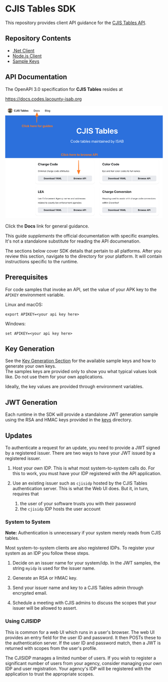 # CJIS Tables SDK

This repository provides client API guidance for the
[CJIS Tables API](https://docs.codes.lacounty-isab.org).

## Repository Contents

* [.Net Client](dotnet)
* [Node.js Client](nodejs)
* [Sample Keys](keys)

## API Documentation

The OpenAPI 3.0 specification for **CJIS Tables** resides at

https://docs.codes.lacounty-isab.org

<img alt="CJIS Documentation Page" src="img/cjisdocs.png" width="600">

Click the **Docs** link for general guidance.

This guide
*supplements* the official documentation with specific
examples.  It's not a standalone substitute for reading the
API documenation.

The sections below cover SDK details that pertain to all platforms.
After you review this section, navigate to the directory for your
platform.  It will contain instructions specific to the runtime.

## Prerequisites

For code samples that invoke an API, set the value of your APK key
to the `APIKEY` environment variable.

Linux and macOS:
```
export APIKEY=<your api key here>
```

Windows:
```
set APIKEY=<your api key here>
```

## Key Generation

See the [Key Generation Section](keys/readme.md) for the available
sample keys and how to generate your own keys.  
The samples keys are provided only to show you what typical values
look like. Do not use them for your own applications.

Ideally, the key values are provided through environment variables.

## JWT Generation

Each runtime in the SDK will provide a standalone JWT generation sample
using the RSA and HMAC keys provided in the [keys](keys) directory.

## Updates

To authenticate a request for an update, you need to provide a JWT
signed by a registered issuer.  There are two ways to have your JWT
issued by a registered issuer.

1. Host your own IDP.  This is what most system-to-system calls do.
   For this to work, you must have your IDP registered with the
   API application.

2. Use an existing issuer such as `cjisidp` hosted by the CJIS Tables
   authentication server.  This is what the Web UI does.  But it,
   in turn, requires that 
   
   1. the user of your software trusts you with their password
   2. the `cjisidp` IDP hosts the user account


### System to System

**Note:** Authentication is unnecessary if your system merely reads
from CJIS tables.

Most system-to-system clients are also registered IDPs.  To register
your system as an IDP you follow these steps.

1. Decide on an issuer name for your system/idp.  In the JWT samples,
   the string `myidp` is used for the issuer name.

2. Generate an RSA or HMAC key.

3. Send your issuer name and key to a CJIS Tables admin through
   encrypted email.

4. Schedule a meeting with CJIS admins to discuss the scopes that your
   issuer will be allowed to assert.

### Using CJISIDP

This is common for a web UI which runs in a user's browser.  The
web UI provides an entry field for the user ID and password.  It
then POSTs these to the authentication server.  If the user ID and
password match, then a JWT is returned with scopes from the user's
profile.

The CJISIDP manages a limited number of users.  If you wish to
register a significant number of users from your agency, consider
managing your own IDP and user registration.  Your agency's IDP
will be registered with the application to trust the appropriate
scopes.